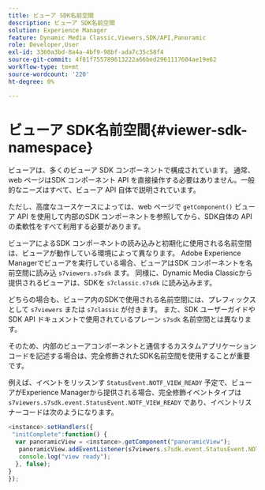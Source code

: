 ```yaml
---
title: ビューア SDK名前空間
description: ビューア SDK名前空間
solution: Experience Manager
feature: Dynamic Media Classic,Viewers,SDK/API,Panoramic
role: Developer,User
exl-id: 3360a3bd-8a4a-4bf9-98bf-ada7c35c58f4
source-git-commit: 4f81f755789613222a66bed2961117604ae19e62
workflow-type: tm+mt
source-wordcount: '220'
ht-degree: 0%

---
```


# ビューア SDK名前空間{#viewer-sdk-namespace}

ビューアは、多くのビューア SDK コンポーネントで構成されています。 通常、web ページはSDK コンポーネント API を直接操作する必要はありません。一般的なニーズはすべて、ビューア API 自体で説明されています。

ただし、高度なユースケースによっては、web ページで `getComponent()` ビューア API を使用して内部のSDK コンポーネントを参照してから、SDK自体の API の柔軟性をすべて利用する必要があります。

ビューアによるSDK コンポーネントの読み込みと初期化に使用される名前空間は、ビューアが動作している環境によって異なります。 Adobe Experience Managerでビューアを実行している場合、ビューアはSDK コンポーネントを名前空間に読み込 `s7viewers.s7sdk` ます。 同様に、Dynamic Media Classicから提供されるビューアは、SDKを `s7classic.s7sdk` に読み込みます。

どちらの場合も、ビューア内のSDKで使用される名前空間には、プレフィックスとして `s7viewers` または `s7classic` が付きます。 また、SDK ユーザーガイドやSDK API ドキュメントで使用されているプレーン `s7sdk` 名前空間とは異なります。

そのため、内部のビューアコンポーネントと通信するカスタムアプリケーションコードを記述する場合は、完全修飾されたSDK名前空間を使用することが重要です。

例えば、イベントをリッスンす `StatusEvent.NOTF_VIEW_READY` 予定で、ビューアがExperience Managerから提供される場合、完全修飾イベントタイプは `s7viewers.s7sdk.event.StatusEvent.NOTF_VIEW_READY` であり、イベントリスナーコードは次のようになります。

```javascript {.line-numbers}
<instance>.setHandlers({ 
 "initComplete":function() { 
  var panoramicView = <instance>.getComponent("panoramicView"); 
   panoramicView.addEventListener(s7viewers.s7sdk.event.StatusEvent.NOTF_VIEW_READY, function(e) { 
   console.log("view ready"); 
  }, false); 
} 
});
```
